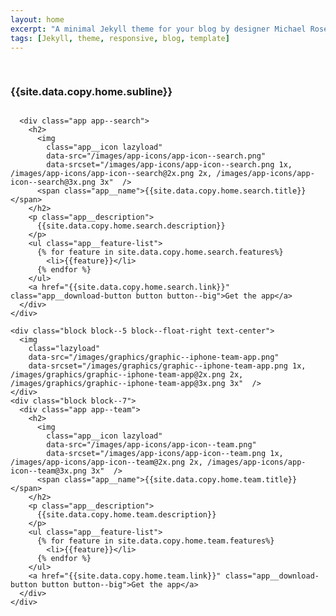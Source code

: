 ```yaml
---
layout: home
excerpt: "A minimal Jekyll theme for your blog by designer Michael Rose."
tags: [Jekyll, theme, responsive, blog, template]
---
```



<section class="header header--home">
  <div class="row header__content">
    <div class="block block--8 block--centered">
      <div class="headline headline--home">
        <h1 class="headline__title">
          <img
          class="lazyload"
          data-src="/images/logos/logo--header.png"
          data-srcset="/images/logos/logo--header.png 1x, /images/logos/logo--header@2x.png 2x, /images/logos/logo--header@3x.png 3x"  />
        </h1>
        <h3 class="headline__subtitle">{{site.data.copy.home.subline}}</h3>
      </div>
    </div>
  </div>
</section>

<section class="page-section page-section--app-presentation">
  <div class="row">
    <div class="block block--5 text-center">
      <img
        class="lazyload"
        data-src="/images/graphics/graphic--iphone-search-app.png"
        data-srcset="/images/graphics/graphic--iphone-search-app.png 1x, /images/graphics/graphic--iphone-search-app@2x.png 2x, /images/graphics/graphic--iphone-search-app@3x.png 3x"  />
    </div>
    <div class="block block--7">

      <div class="app app--search">
        <h2>
          <img
            class="app__icon lazyload"
            data-src="/images/app-icons/app-icon--search.png"
            data-srcset="/images/app-icons/app-icon--search.png 1x, /images/app-icons/app-icon--search@2x.png 2x, /images/app-icons/app-icon--search@3x.png 3x"  />
          <span class="app__name">{{site.data.copy.home.search.title}}</span>
        </h2>
        <p class="app__description">
          {{site.data.copy.home.search.description}}
        </p>
        <ul class="app__feature-list">
          {% for feature in site.data.copy.home.search.features%}
            <li>{{feature}}</li>
          {% endfor %}
        </ul>
        <a href="{{site.data.copy.home.search.link}}" class="app__download-button button button--big">Get the app</a>
      </div>
    </div>
  </div>
</section>


<section class="page-section page-section--app-presentation">
  <div class="row">

    <div class="block block--5 block--float-right text-center">
      <img
        class="lazyload"
        data-src="/images/graphics/graphic--iphone-team-app.png"
        data-srcset="/images/graphics/graphic--iphone-team-app.png 1x, /images/graphics/graphic--iphone-team-app@2x.png 2x, /images/graphics/graphic--iphone-team-app@3x.png 3x"  />
    </div>
    <div class="block block--7">
      <div class="app app--team">
        <h2>
          <img
            class="app__icon lazyload"
            data-src="/images/app-icons/app-icon--team.png"
            data-srcset="/images/app-icons/app-icon--team.png 1x, /images/app-icons/app-icon--team@2x.png 2x, /images/app-icons/app-icon--team@3x.png 3x"  />
          <span class="app__name">{{site.data.copy.home.team.title}}</span>
        </h2>
        <p class="app__description">
          {{site.data.copy.home.team.description}}
        </p>
        <ul class="app__feature-list">
          {% for feature in site.data.copy.home.team.features%}
            <li>{{feature}}</li>
          {% endfor %}
        </ul>
        <a href="{{site.data.copy.home.team.link}}" class="app__download-button button button--big">Get the app</a>
      </div>
    </div>
  </div>
</section>
